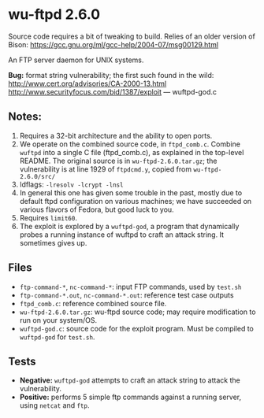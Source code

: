 # wu-ftpd 2.6.0

Source code requires a bit of tweaking to build. Relies of an older version
of Bison: https://gcc.gnu.org/ml/gcc-help/2004-07/msg00129.html


An FTP server daemon for UNIX systems.

**Bug:** format string vulnerability; the first such found in the wild:
http://www.cert.org/advisories/CA-2000-13.html
http://www.securityfocus.com/bid/1387/exploit — wuftpd-god.c

## Notes: 

1.  Requires a 32-bit architecture and the ability to open ports.
2.  We operate on the combined source code, in `ftpd_comb.c`.  Combine `wuftpd`
    into a single C file (ftpd_comb.c), as explained in the top-level README.
    The original source is in `wu-ftpd-2.6.0.tar.gz`; the vulnerability is at
    line 1929 of `ftpdcmd.y`, copied from `wu-ftpd-2.6.0/src/`
3.  ldflags: `-lresolv -lcrypt -lnsl`
4.  In general this one has given some trouble in the past, mostly due to
    default ftpd configuration on various machines; we have succeeded on various
    flavors of Fedora, but good luck to you.  
5.  Requires `limit60`.
6.  The exploit is explored by a `wuftpd-god`, a program that dynamically
    probes a running instance of wuftpd to craft an attack string. It sometimes
    gives up. 

## Files

* `ftp-command-*`, `nc-command-*`: input FTP commands, used by `test.sh`
* `ftp-command-*.out`, `nc-command-*.out`: reference test case outputs
* `ftpd_comb.c`: reference combined source file.
* `wu-ftpd-2.6.0.tar.gz`: wu-ftpd source code; may require modification to run
  on your system/OS.
* `wuftpd-god.c`: source code for the exploit program. Must be compiled to
  `wuftpd-god` for `test.sh`.

## Tests

* **Negative:** `wuftpd-god` attempts to craft an attack string to attack the
  vulnerability.
* **Positive:** performs 5 simple ftp commands against a running server, using
  `netcat` and `ftp`.  
